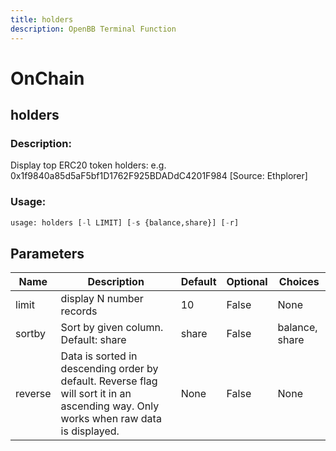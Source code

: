 ```yaml
---
title: holders
description: OpenBB Terminal Function
---
```


# OnChain

## holders

### Description: 

Display top ERC20 token holders: e.g. 0x1f9840a85d5aF5bf1D1762F925BDADdC4201F984 [Source: Ethplorer]

### Usage: 
```python
usage: holders [-l LIMIT] [-s {balance,share}] [-r]
```

## Parameters

| Name | Description | Default | Optional | Choices |
| ---- | ----------- | ------- | -------- | ------- |
| limit | display N number records | 10 | False | None |
| sortby | Sort by given column. Default: share | share | False | balance, share |
| reverse | Data is sorted in descending order by default. Reverse flag will sort it in an ascending way. Only works when raw data is displayed. | None | False | None |



